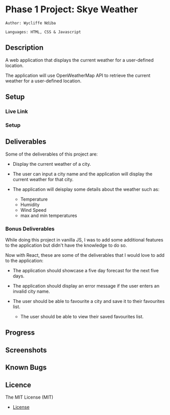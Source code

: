 # Phase 1 Project: Skye Weather


    Author: Wycliffe Ndiba

    Languages: HTML, CSS & Javascript

## Description

A web application that displays the current weather for a user-defined location.

The application will use OpenWeatherMap API to retrieve the current weather for a user-defined location.

## Setup

### Live Link

### Setup

## Deliverables

Some of the deliverables of this project are:

- Display the current weather of a city.

- The user can input a city name and the application will display the current weather for that city.

- The application will deisplay some details about the weather such as:

    - Temperature
    - Humidity
    - Wind Speed
    - max and min temperatures

### Bonus Deliverables

While doing this project in vanilla JS, I was to add some additional features to the application but didn't have the knowledge to do so.

Now with React, these are some of the deliverables that I would love to add to the application:

- The application should showcase a five day forecast for the next five days.

- The application should display an error message if the user enters an invalid city name.

- The user should be able to favourite a city and save it to their favourites list.

    - The user should be able to view their saved favourites list.


## Progress

## Screenshots

## Known Bugs

## Licence

The MIT License (MIT)

- [License](./LICENSE)